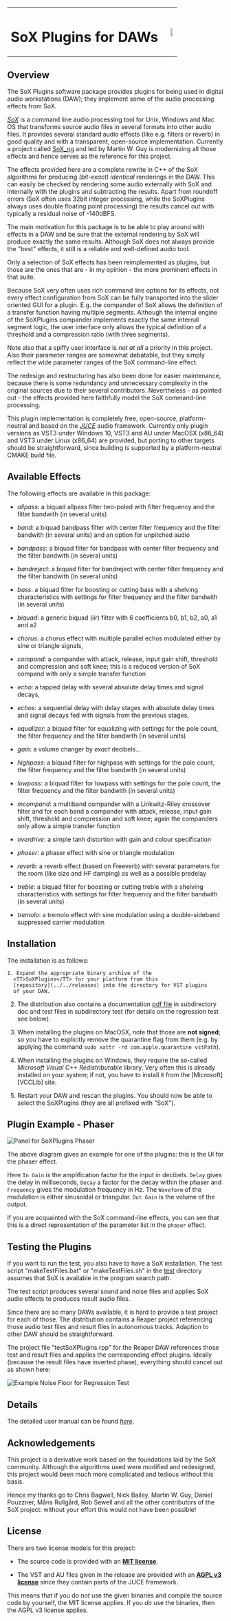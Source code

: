 <TABLE CELLSPACING="0" CELLPADDING="0">
  <TR>
    <TH>
      <H1>SoX Plugins for DAWs</H1>
    <TH>
      <IMG SRC="./doc/latex/figures/SoX-A-title.png" STYLE="float:right"
           WIDTH="55%" HEIGHT="55%">
    </TH>
  </TR>
</TABLE>

Overview
--------

The SoX Plugins software package provides plugins for being used in
digital audio workstations (DAW); they implement some of the audio
processing effects from SoX.  

*[SoX][reference:SoX]* is a command line audio processing tool for
Unix, Windows and Mac OS that transforms source audio files in several
formats into other audio files.  It provides several standard audio
effects (like e.g. filters or reverb) in good quality and with a
transparent, open-source implementation.  Currently a project called
[SoX_ng][reference:SoXNG] and led by Martin W. Guy is modernizing all
those effects and hence serves as the reference for this project.

The effects provided here are a complete rewrite in
C++ of the SoX algorithms for producing
*(bit-exact) identical* renderings in the DAW.  This can easily be
checked by rendering some audio externally with SoX and internally
with the plugins and subtracting the results.  Apart from roundoff
errors (SoX often uses 32bit integer processing, while the SoXPlugins
always uses double floating point processing) the results cancel out
with typically a residual noise of -140dBFS.

The main motivation for this package is to be able to play around with
effects in a DAW and be sure that the external rendering by SoX will
produce exactly the same results.  Although SoX does not always
provide the "best" effects, it still is a reliable and well-defined
audio tool.

Only a selection of SoX effects has been reimplemented as plugins, but
those are the ones that are - in my opinion - the more prominent
effects in that suite.

Because SoX very often uses rich command line options for its effects,
not every effect configuration from SoX can be fully transported into
the slider oriented GUI for a plugin.  E.g. the compander of SoX
allows the definition of a transfer function having multiple segments.
Although the internal engine of the SoXPlugins compander implements
exactly the same internal segment logic, the user interface only
allows the typical definition of a threshold and a compression ratio
(with three segments).

Note also that a spiffy user interface is *not at all* a priority in
this project.  Also their parameter ranges are somewhat debatable, but
they simply reflect the wide parameter ranges of the SoX command-line
effect.

The redesign and restructuring has also been done for easier
maintenance, because there is some redundancy and unnecessary
complexity in the original sources due to their several contributors.
Nevertheless - as pointed out - the effects provided here faithfully
model the SoX command-line processing.

This plugin implementation is completely free, open-source,
platform-neutral and based on the *[JUCE][reference:JUCE]* audio
framework.  Currently only plugin versions as VST3 under Windows 10,
VST3 and AU under MacOSX (x86_64) and VST3 under Linux (x86_64) are
provided, but porting to other targets should be straightforward,
since building is supported by a platform-neutral CMAKE build file.

Available Effects
-----------------

The following effects are available in this package:

  - *allpass*: a biquad allpass filter two-poled with filter frequency
    and the filter bandwith (in several units)

  - *band*: a biquad bandpass filter with center filter frequency and
    the filter bandwith (in several units) and an option for unpitched
    audio

  - *bandpass*: a biquad filter for bandpass with center filter
    frequency and the filter bandwith (in several units)

  - *bandreject*: a biquad filter for bandreject with center filter
    frequency and the filter bandwith (in several units)

  - *bass*: a biquad filter for boosting or cutting bass with a
    shelving characteristics with settings for filter frequency and
    the filter bandwith (in several units)

  - *biquad*: a generic biquad (iir) filter with 6 coefficients
    b0, b1, b2, a0, a1 and a2

  - *chorus*: a chorus effect with multiple parallel echos modulated
    either by sine or triangle signals,

  - *compand*: a compander with attack, release, input gain
    shift, threshold and compression and soft knee; this
    is a reduced version of SoX compand with only a
    simple transfer function

  - *echo*: a tapped delay with several absolute delay times and
    signal decays,

  - *echos*: a sequential delay with delay stages with absolute
    delay times and signal decays fed with signals from the previous
    stages,

  - *equalizer*: a biquad filter for equalizing with
    settings for the pole count, the filter frequency
    and the filter bandwith (in several units)

  - *gain*: a volume changer by _exact_ decibels...

  - *highpass*: a biquad filter for highpass with settings for the
    pole count, the filter frequency and the filter bandwith (in
    several units)

  - *lowpass*: a biquad filter for lowpass with settings for the pole
    count, the filter frequency and the filter bandwith (in several
    units)

  - *mcompand*: a multiband compander with a Linkwitz-Riley crossover
    filter and for each band a compander with attack, release, input
    gain shift, threshold and compression and soft knee; again the
    companders only allow a simple transfer function

  - *overdrive*: a simple tanh distortion with gain and colour
    specification

  - *phaser*: a phaser effect with sine or triangle modulation

  - *reverb*: a reverb effect (based on Freeverb) with several
    parameters for the room (like size and HF damping) as well as a
    possible predelay

  - *treble*: a biquad filter for boosting or cutting treble with a
    shelving characteristics with settings for filter frequency and
    the filter bandwith (in several units)

  - *tremolo*: a tremolo effect with sine modulation using a
    double-sideband suppressed carrier modulation



Installation
------------

The installation is as follows:

    1. Expand the appropriate binary archive of the
      <TT>SoXPlugins</TT> for your platform from this
      [repository](../../releases) into the directory for VST plugins
      of your DAW.

   2. The distribution also contains a documentation [pdf
      file](./SoXPlugins-documentation.pdf) in subdirectory doc and
      test files in subdirectory test (for details on the regression
      test see below).

   3. When installing the plugins on MacOSX, note that those are
      **not signed**; so you have to explicitly remove the quarantine
      flag from them (e.g. by applying the command `sudo xattr -rd
      com.apple.quarantine vstPath`).

   4. When installing the plugins on Windows, they require the
      so-called *Microsoft Visual C++ Redistributable* library.  Very
      often this is already installed on your system; if not, you have
      to install it from the [Microsoft][VCCLib] site.

   5. Restart your DAW and rescan the plugins.  You should now be
      able to select the SoXPlugins (they are all prefixed with
      "SoX").

Plugin Example - Phaser
-----------------------

![Panel for SoXPlugins Phaser](./doc/latex/figures/SoX-C-Eff_Phaser.png)

The above diagram gives an example for one of the plugins: this is the
UI for the phaser effect.

Here `In Gain` is the amplification factor for the input in decibels.
`Delay` gives the delay in milliseconds, `Decay` a factor for the
decay within the phaser and `Frequency` gives the modulation frequency
in Hz. The `Waveform` of the modulation is either sinusoidal or
triangular. `Out Gain` is the volume of the output.

If you are acquainted with the SoX command-line effects, you can see
that this is a direct representation of the parameter list in the
`phaser` effect.

Testing the Plugins
-------------------

If you want to run the test, you also have to have a SoX installation.
The test script "makeTestFiles.bat" or "makeTestFiles.sh" in the
[test](./DISTRIBUTION/test) directory assumes that SoX is available in
the program search path.

The test script produces several sound and noise files and applies SoX
audio effects to produces result audio files.

Since there are so many DAWs available, it is hard to provide a test
project for each of those.  The distribution contains a Reaper project
referencing those audio test files and result files in autonomous
tracks. Adaption to other DAW should be straightforward.

The project file "testSoXPlugins.rpp" for the Reaper DAW references
those test and result files and applies the corresponding effect
plugins.  Ideally (because the result files have inverted phase),
everything should cancel out as shown here:

![Example Noise Floor for Regression Test](./doc/latex/figures/SoX-A-noiseFloor.png)

Details
-------

The detailed user manual can be found
*[here][reference:manual]*.

Acknowledgements
----------------

This project is a derivative work based on the foundations laid by the
SoX community.  Although the algorithms used were modified and
redesigned, this project would been much more complicated and tedious
without this basis.

Hence my thanks go to Chris Bagwell, Nick Bailey, Martin W. Guy,
Daniel Pouzzner, Måns Rullgård, Rob Sewell and all the other
contributors of the SoX project: without your effort this would not
have been possible!

## License

There are two license models for this project:

  - The source code is provided with an [**MIT license**](./LICENSE.txt).

  - The VST and AU files given in the release are provided with an [**AGPL v3 license**](BINARY_LICENSE.txt) since they contain parts of the JUCE framework.

This means that if you do *not* use the given binaries and compile the source code by yourself, the MIT license applies.  If you *do* use the binaries, then the AGPL v3 license applies.

[reference:JUCE]: http://www.juce.com/
[reference:manual]: ./SoXPlugins-Documentation.pdf
[reference:reaJS]: https://www.reaper.fm/reaplugs/
[reference:SoX]: http://sox.sourceforge.net/
[reference:SoXNG]: https://codeberg.org/sox_ng/sox_ng
[reference:VCCLib]: https://learn.microsoft.com/cpp/windows/latest-supported-vc-redist
